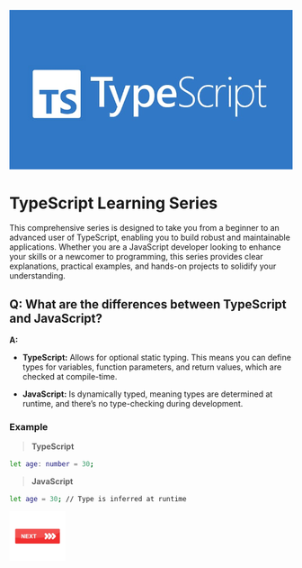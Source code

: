 ![TypeScript](images/image1.jpeg)
# TypeScript Learning Series

This comprehensive series is designed to take you from a beginner to an advanced user of TypeScript, enabling you to build robust and maintainable applications. Whether you are a JavaScript developer looking to enhance your skills or a newcomer to programming, this series provides clear explanations, practical examples, and hands-on projects to solidify your understanding.

## Q: What are the differences between TypeScript and JavaScript?

**A:**

- **TypeScript:** Allows for optional static typing. This means you can define types for variables, function parameters, and return values, which are checked at compile-time.
  
- **JavaScript:** Is dynamically typed, meaning types are determined at runtime, and there’s no type-checking during development.

### Example

> **TypeScript**

```bash
let age: number = 30;
````
> **JavaScript**

```bash
let age = 30; // Type is inferred at runtime
```
<a href="data_structure.md">
  <img src="images/button_next.png" alt="Next" style="width: 100px; height: auto; border: none;"/>
</a>


